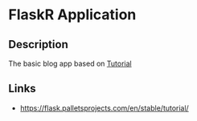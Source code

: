 # FlaskR Application

## Description
The basic blog app based on [Tutorial](https://flask.palletsprojects.com/en/stable/tutorial/)

## Links
- https://flask.palletsprojects.com/en/stable/tutorial/